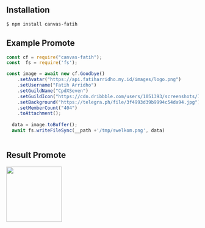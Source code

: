 ## Installation

```bash
$ npm install canvas-fatih
```

## Example Promote

```js
const cf = require("canvas-fatih");
const  fs = require('fs');

const image = await new cf.Goodbye()
    .setAvatar("https://api.fatiharridho.my.id/images/logo.png")
    .setUsername("Fatih Arridho")
    .setGuildName("CpdXSeven")
    .setGuildIcon("https://cdn.dribbble.com/users/1051393/screenshots/7011829/media/f19892ea228d4dfafd5a0abf273f6b3c.png")
    .setBackground("https://telegra.ph/file/3f4993d39b9994c54da94.jpg")
    .setMemberCount("404")
    .toAttachment();
  
  data = image.toBuffer();
  await fs.writeFileSync(__path +'/tmp/swelkom.png', data)
 
```
## Result Promote
<img src="https://api.fatiharridho.my.id/api/canvas/promote?pp=https://api.fatiharridho.my.id/images/logo.png&nama=Fatih%20Arridho&namagc=CpdXSeven&ppgc=https://cdn.dribbble.com/users/1051393/screenshots/7011829/media/f19892ea228d4dfafd5a0abf273f6b3c.png&bg=https://telegra.ph/file/3f4993d39b9994c54da94.jpg&member=404" height="145"></img>
